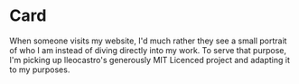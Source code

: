 # Card

When someone visits my website, I'd much rather they see a small portrait of who
I am instead of diving directly into my work. To serve that purpose, I'm picking
up lleocastro's generously MIT Licenced project and adapting it to my purposes.
